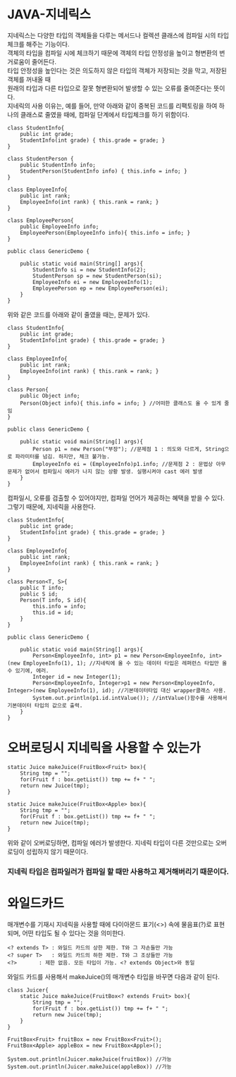 # JAVA-지네릭스  
지네릭스는 다양한 타입의 객체들을 다루는 메서드나 컬렉션 클래스에 컴파일 시의 타입체크를 해주는 기능이다.  
객체의 타입을 컴파일 시에 체크하기 때문에 객체의 타입 안정성을 높이고 형변환의 번거로움이 줄어든다.  
타입 안정성을 높인다는 것은 의도하지 않은 타입의 객체가 저장되는 것을 막고, 저장된 객체를 꺼내올 때  
원래의 타입과 다른 타입으로 잘못 형변환되어 발생할 수 있는 오류를 줄여준다는 뜻이다.  
지네릭의 사용 이유는, 예를 들어, 만약 아래와 같이 중복된 코드를 리팩토링을 하여 하나의 클래스로 줄였을 때에, 컴파일 단계에서 타입체크를 하기 위함이다.

```
class StudentInfo{
	public int grade;
	StudentInfo(int grade) { this.grade = grade; }
}

class StudentPerson {
	public StudentInfo info;
	StudentPerson(StudentInfo info) { this.info = info; }
}

class EmployeeInfo{
	public int rank;
	EmployeeInfo(int rank) { this.rank = rank; }
}

class EmployeePerson{
	public EmployeeInfo info;
	EmployeePerson(EmployeeInfo info){ this.info = info; }
}

public class GenericDemo {

	public static void main(String[] args){
		StudentInfo si = new StudentInfo(2);
		StudentPerson sp = new StudentPerson(si);
		EmployeeInfo ei = new EmployeeInfo(1);
		EmployeePerson ep = new EmployeePerson(ei);
	}
}
```
위와 같은 코드를 아래와 같이 줄였을 때는, 문제가 있다.

```
class StudentInfo{
	public int grade;
	StudentInfo(int grade) { this.grade = grade; }
}

class EmployeeInfo{
	public int rank;
	EmployeeInfo(int rank) { this.rank = rank; }
}

class Person{
	public Object info;
	Person(Object info){ this.info = info; } //어떠한 클래스도 올 수 있게 줄임
}

public class GenericDemo {

	public static void main(String[] args){
		Person p1 = new Person("부장"); //문제점 1 : 의도와 다르게, String으로 파라미터를 넘김. 하지만, 체크 불가능.
		EmployeeInfo ei = (EmployeeInfo)p1.info; //문제점 2 : 문법상 아무 문제가 없어서 컴파일시 에러가 나지 않는 상황 발생. 실행시켜야 cast 에러 발생
	}
}
```
컴파일시, 오류를 검출할 수 있어야지만, 컴파일 언어가 제공하는 혜택을 받을 수 있다.  
그렇기 때문에, 지네릭을 사용한다.  

```
class StudentInfo{
	public int grade;
	StudentInfo(int grade) { this.grade = grade; }
}

class EmployeeInfo{
	public int rank;
	EmployeeInfo(int rank) { this.rank = rank; }
}

class Person<T, S>{
	public T info;
	public S id;
	Person(T info, S id){
		this.info = info;
		this.id = id;
	}
}

public class GenericDemo {

	public static void main(String[] args){
		Person<EmployeeInfo, int> p1 = new Person<EmployeeInfo, int>(new EmployeeInfo(1), 1); //지네릭에 올 수 있는 데이터 타입은 레퍼런스 타입만 올 수 있기에, 에러.
		Integer id = new Integer(1);
		Person<EmployeeInfo, Integer>p1 = new Person<EmployeeInfo, Integer>(new EmployeeInfo(1), id); //기본데이터타입 대신 wrapper클래스 사용.
		System.out.println(p1.id.intValue()); //intValue()함수를 사용해서 기본데이터 타입의 값으로 출력.
	}
}
```
# 오버로딩시 지네릭을 사용할 수 있는가

```
static Juice makeJuice(FruitBox<Fruit> box){
	String tmp = "";
	for(Fruit f : box.getList()) tmp += f+ " ";
	return new Juice(tmp);
}

static Juice makeJuice(FruitBox<Apple> box){
	String tmp = "";
	for(Fruit f : box.getList()) tmp += f+ " ";
	return new Juice(tmp);
}
```
위와 같이 오버로딩하면, 컴파일 에러가 발생한다. 지네릭 타입이 다른 것만으로는 오버로딩이 성립하지 않기 때문이다.

### 지네릭 타입은 컴파일러가 컴파일 할 때만 사용하고 제거해버리기 때문이다.

# 와일드카드

매개변수를 기재시 지네릭을 사용할 때에 다이아몬드 표기(<>) 속에 물음표(?)로 표현되며, 어떤 타입도 될 수 있다는 것을 의미한다.

```
<? extends T> : 와일드 카드의 상한 제한. T와 그 자손들만 가능
<? super T>   : 와일드 카드의 하한 제한. T와 그 조상들만 가능
<?>	      :	제한 없음. 모든 타입이 가능. <? extends Object>와 동일
```

와일드 카드를 사용해서 makeJuice()의 매개변수 타입을 바꾸면 다음과 같이 된다.

```
class Juicer{
	static Juice makeJuice(FruitBox<? extends Fruit> box){
		String tmp = "";
		for(Fruit f : box.getList()) tmp += f+ " ";
		return new Juice(tmp);
	}
}

FruitBox<Fruit> fruitBox = new FruitBox<Fruit>();
FruitBox<Apple> appleBox = new FruitBox<Apple>();

System.out.println(Juicer.makeJuice(fruitBox)) //가능
System.out.println(Juicer.makeJuice(appleBox)) //가능
```
